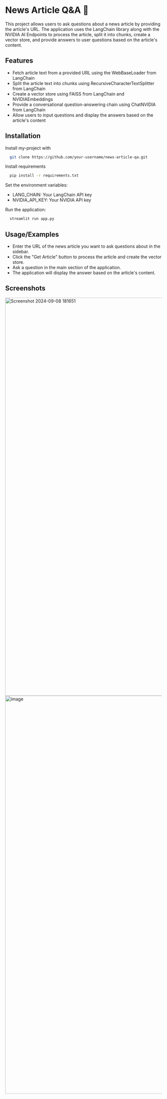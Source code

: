 
# News Article Q&A 📰

This project allows users to ask questions about a news article by providing the article's URL. The application uses the LangChain library along with the NVIDIA AI Endpoints to process the article, split it into chunks, create a vector store, and provide answers to user questions based on the article's content.




## Features


- Fetch article text from a provided URL using the WebBaseLoader from LangChain
- Split the article text into chunks using RecursiveCharacterTextSplitter from LangChain
- Create a vector store using FAISS from LangChain and NVIDIAEmbeddings
- Provide a conversational question-answering chain using ChatNVIDIA from LangChain
- Allow users to input questions and display the answers based on the article's content

## Installation

Install my-project with 

```bash
  git clone https://github.com/your-username/news-article-qa.git
```

Install requirements

```bash
  pip install -r requirements.txt 
```


Set the environment variables:
- LANG_CHAIN: Your LangChain API key
- NVIDIA_API_KEY: Your NVIDIA API key

Run the application:

```bash
  streamlit run app.py
```
## Usage/Examples

- Enter the URL of the news article you want to ask questions about in the sidebar.
- Click the "Get Article" button to process the article and create the vector store.
- Ask a question in the main section of the application.
- The application will display the answer based on the article's content.


## Screenshots

<img width="1280" alt="Screenshot 2024-09-08 181651" src="https://github.com/user-attachments/assets/c217519b-82b9-456c-a1be-f3e9caaf39c8">

<img width="1280" alt="image" src="https://github.com/user-attachments/assets/98c00043-b3bb-4db5-b05f-85008eb8ebfb">



